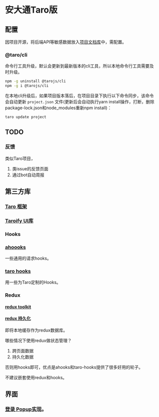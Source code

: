 # 安大通Taro版

## 配置

因项目开源，将后端API等敏感数据放入[项目文档库](https://ahuer.yuque.com/docs/share/b7f86141-33ee-4a06-8398-50467eee6f6a)中，需配置。

### @taro/cli

命令行工具升级，默认会更新到最新版本的cli工具，所以本地命令行工具需要及时升级。

```bash
npm -g uninstall @tarojs/cli
npm -g i @tarojs/cli
```

在本地cli升级后，如果项目版本落后，在项目目录下执行以下命令同步，该命令会自动更新 `project.json` 文件(更新后会自动执行yarn install操作，打断，删除package-lock.json和node_modules重新npm install)：

```bash
taro update project
```

## TODO

### 反馈
类似Taro项目，
1. 类issue的反馈页面
2. 通过bot自动周报

## 第三方库

### [Taro 框架](https://docs.taro.zone/docs/GETTING-STARTED)

### [Taroify UI库](https://taroify.gitee.io/taroify.com/quickstart/)

### Hooks

### [ahoooks](https://ahooks.js.org/zh-CN/hooks/use-request/index)
一些通用的请求hooks。

### [taro hooks](https://taro-hooks-innocces.vercel.app/hooks/basic/use-app)

用一些为Taro定制的Hooks。

### Redux

#### [redux toolkit](https://redux-toolkit.js.org/tutorials/quick-start)

#### [redux 持久化](https://github.com/mefengl/redux-persist-taro-storage/tree/patch-1)

即将本地缓存作为redux数据库。

哪些情况下使用redux做状态管理？
1. 跨页面数据
2. 持久化数据

否则用hooks即可，优点是ahooks和taro-hooks提供了很多好用的轮子。

不建议嵌套使用redux和hooks。

## 界面
### [登录 Popup实现](https://taroify.gitee.io/taroify.com/components/popup/)。
